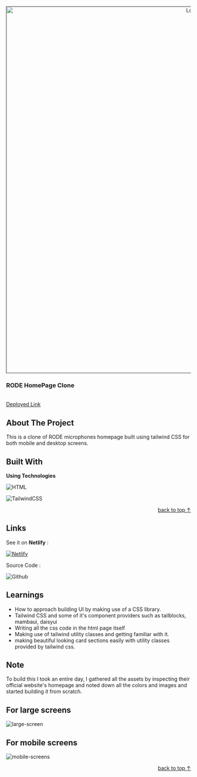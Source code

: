 <div id="top"></div>

<!-- PROJECT LOGO -->
<br />
<div align="center">
  <a href="">
    <img src="https://upload.wikimedia.org/wikipedia/commons/0/0e/R%C3%B8de_Microphones_logo.png" alt="Logo" width="1000">
  </a>

<h3 align="left">RODE HomePage Clone
</h3>

  <p align="left">
    <br />
    <a href="">Deployed Link</a>
  </p>
</div>

<!-- ABOUT THE PROJECT -->

## About The Project

This is a clone of RODE microphones homepage built using tailwind CSS for both mobile and desktop screens.

## Built With

**Using Technologies**

![HTML][html-shield]

![TailwindCSS][tailwind-css]

<p align="right"><a href="#top"> back to top &#x2191; </a></p>

## Links

See it on **Netlify** :

[![Netlify][netlify-shield]][project-url]

Source Code :

![Github][github-shield]

<!-- LEARNT -->

## Learnings

- How to approach building UI by making use of a CSS library.
- Tailwind CSS and some of it's component providers such as tailblocks, mambaui, daisyui
- Writing all the css code in the html page itself
- Making use of tailwind utility classes and getting familiar with it.
- making beautiful looking card sections easily with utility classes provided by tailwind css.
<!-- NOTE -->

## Note

To build this I took an entire day, I gathered all the assets by inspecting their official website's homepage and noted down all the colors and images and started building it from scratch.

## For large screens

![large-screen](/large_screen.png)

## For mobile screens

![mobile-screens](/mobile_screen.png)

<p align="right"><a href="#top"> back to top &#x2191;</a></p>

<!-- Tools and Technologies -->

[html-shield]: https://img.shields.io/badge/html5-%23E34F26.svg?style=for-the-badge&logo=html5&logoColor=white
[tailwind-css]: https://img.shields.io/badge/-Tailwind%20CSS-bluegreen
[chrome-shield]: https://img.shields.io/badge/
[vscode-shield]: https://img.shields.io/badge/Google%20Chrome-4285F4?style=for-the-badge&logo=GoogleChrome&logoColor=white
[netlify-shield]: https://img.shields.io/badge/netlify-%23000000.svg?style=for-the-badge&logo=netlify&logoColor=#00C7B7
[git-shield]: https://img.shields.io/badge/git-%23F05033.svg?style=for-the-badge&logo=git&logoColor=white
[github-shield]: https://img.shields.io/badge/github-%23121011.svg?style=for-the-badge&logo=github&logoColor=white

<!-- Project screenshot -->

[project-url]:
[source-code]:
